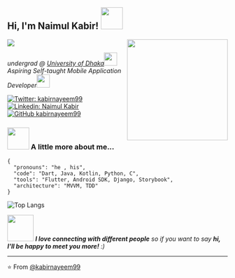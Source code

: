 
<h2> Hi, I'm Naimul Kabir! <img src="https://media.giphy.com/media/H83F4AfL798AmtKXIL/giphy.gif" width="50"></h2>
<img align='right' src="https://media.giphy.com/media/fwbzI2kV3Qrlpkh59e/giphy.gif" width="230">

![](https://visitor-badge.laobi.icu/badge?page_id=kabirnayeem99.kabirnayeem99)
<p><em>undergrad @ <a href="http://www.du.ac.bd">University of Dhaka</a><img src="https://media.giphy.com/media/fYSnHlufseco8Fh93Z/giphy.gif" width="30"></br>Aspiring Self-taught Mobile Application Developer<img src="https://media.giphy.com/media/WUlplcMpOCEmTGBtBW/giphy.gif" width="30"> 
</em></p>

[![Twitter: kabirnayeem99](https://img.shields.io/twitter/follow/kabirnayeem99?style=social)](https://twitter.com/kabirnayeem99)
[![Linkedin: Naimul Kabir](https://img.shields.io/badge/-kabirnayeem99-blue?style=flat-square&logo=Linkedin&logoColor=white&link=https://www.linkedin.com/in/kabirnayeem99/)](https://www.linkedin.com/in/kabirnayeem99/)
[![GitHub kabirnayeem99](https://img.shields.io/github/followers/kabirnayeem99?label=follow&style=social)](https://github.com/kabirnayeem99)


### <img src="https://media.giphy.com/media/VgCDAzcKvsR6OM0uWg/giphy.gif" width="50"> A little more about me...  

```jsonn
{
  "pronouns": "he , his",
  "code": "Dart, Java, Kotlin, Python, C",
  "tools": "Flutter, Android SDK, Django, Storybook",
  "architecture": "MVVM, TDD"
}
```

![Top Langs](https://github-readme-stats.vercel.app/api/top-langs/?username=kabirnayeem99&theme=tokyonight&hide=html,makefile)

<img src="https://media.giphy.com/media/LnQjpWaON8nhr21vNW/giphy.gif" width="60"> <em><b>I love connecting with different people</b> so if you want to say <b>hi, I'll be happy to meet you more!</b> :)</em>

---

⭐️ From [@kabirnayeem99](https://github.com/kabirnayeem99)


